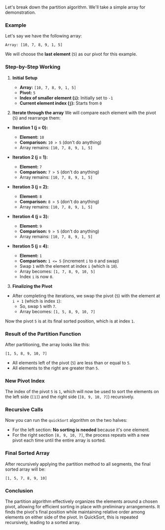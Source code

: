 Let's break down the partition algorithm. We'll take a simple array for demonstration.

### Example
Let's say we have the following array:

```
Array: [10, 7, 8, 9, 1, 5]
```

We will choose the **last element** (`5`) as our pivot for this example.

### Step-by-Step Working

1. **Initial Setup**
   - **Array:** `[10, 7, 8, 9, 1, 5]`
   - **Pivot:** `5`
   - **Index of smaller element (`i`):** Initially set to `-1`
   - **Current element index (`j`):** Starts from `0`

2. **Iterate through the array**
   We will compare each element with the pivot (`5`) and rearrange them:

- **Iteration 1 (j = 0):**
  - **Element:** `10`
  - **Comparison:** `10 > 5` (don't do anything)
  - Array remains: `[10, 7, 8, 9, 1, 5]`
  
- **Iteration 2 (j = 1):**
  - **Element:** `7`
  - **Comparison:** `7 > 5` (don't do anything)
  - Array remains: `[10, 7, 8, 9, 1, 5]`

- **Iteration 3 (j = 2):**
  - **Element:** `8`
  - **Comparison:** `8 > 5` (don't do anything)
  - Array remains: `[10, 7, 8, 9, 1, 5]`

- **Iteration 4 (j = 3):**
  - **Element:** `9`
  - **Comparison:** `9 > 5` (don't do anything)
  - Array remains: `[10, 7, 8, 9, 1, 5]`

- **Iteration 5 (j = 4):**
  - **Element:** `1`
  - **Comparison:** `1 <= 5` (increment `i` to `0` and swap)
  - Swap `1` with the element at index `i` (which is `10`).
  - Array becomes: `[1, 7, 8, 9, 10, 5]`
  - Index `i` is now `0`.

3. **Finalizing the Pivot**
- After completing the iterations, we swap the pivot (`5`) with the element at `i + 1` (which is index `1`):
  - So, swap `5` with `7`.
  - Array becomes: `[1, 5, 8, 9, 10, 7]`

Now the pivot `5` is at its final sorted position, which is at index `1`.

### Result of the Partition Function
After partitioning, the array looks like this:
```
[1, 5, 8, 9, 10, 7]
```
- All elements left of the pivot (`5`) are less than or equal to `5`.
- All elements to the right are greater than `5`.

### New Pivot Index
The index of the pivot `5` is `1`, which will now be used to sort the elements on the left side (`[1]`) and the right side (`[8, 9, 10, 7]`) recursively.

### Recursive Calls
Now you can run the `quickSort` algorithm on the two halves:
- For the left section: **No sorting is needed** because it's one element.
- For the right section `[8, 9, 10, 7]`, the process repeats with a new pivot each time until the entire array is sorted.

### Final Sorted Array
After recursively applying the partition method to all segments, the final sorted array will be:
```
[1, 5, 7, 8, 9, 10]
```

### Conclusion
The partition algorithm effectively organizes the elements around a chosen pivot, allowing for efficient sorting in place with preliminary arrangements. It finds the pivot's final position while maintaining relative order among elements on either side of the pivot. In QuickSort, this is repeated recursively, leading to a sorted array.